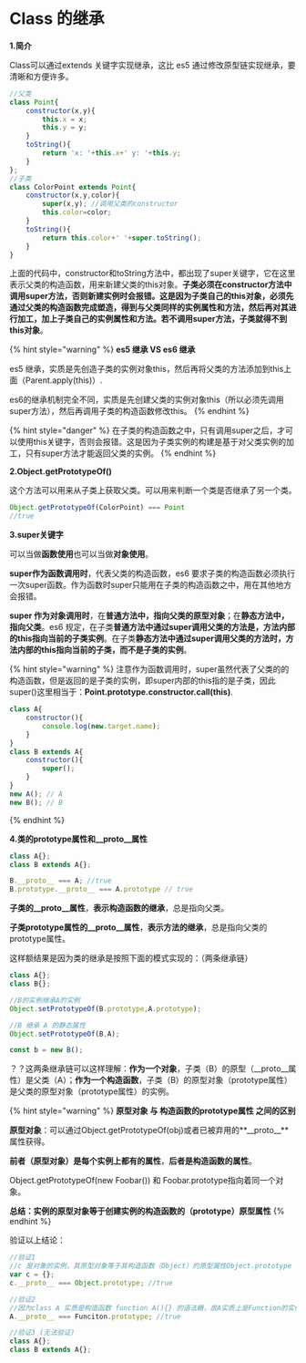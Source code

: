 # Class 的继承

**1.简介**

Class可以通过extends 关键字实现继承，这比 es5 通过修改原型链实现继承，要清晰和方便许多。

```javascript
//父类
class Point{
    constructor(x,y){
        this.x = x;
        this.y = y;
    }
    toString(){
        return 'x: '+this.x+' y: '+this.y;
    }
};
//子类
class ColorPoint extends Point{
    constructor(x,y,color){
        super(x,y); //调用父类的constructor
        this.color=color;
    }
    toString(){
        return this.color+' '+super.toString();
    }
}
```

上面的代码中，constructor和toString方法中，都出现了super关键字，它在这里表示父类的构造函数，用来新建父类的this对象。**子类必须在constructor方法中调用super方法，否则新建实例时会报错。这是因为子类自己的this对象，必须先通过父类的构造函数完成塑造，得到与父类同样的实例属性和方法，然后再对其进行加工，加上子类自己的实例属性和方法。若不调用super方法，子类就得不到this对象**。

{% hint style="warning" %}
**es5 继承 VS es6 继承**

es5 继承，实质是先创造子类的实例对象this，然后再将父类的方法添加到this上面（Parent.apply\(this\)）.

es6的继承机制完全不同，实质是先创建父类的实例对象this（所以必须先调用super方法），然后再调用子类的构造函数修改this。
{% endhint %}

{% hint style="danger" %}
在子类的构造函数之中，只有调用super之后，才可以使用this关键字，否则会报错。这是因为子类实例的构建是基于对父类实例的加工，只有super方法才能返回父类的实例。
{% endhint %}

**2.Object.getPrototypeOf\(\)**

这个方法可以用来从子类上获取父类。可以用来判断一个类是否继承了另一个类。

```javascript
Object.getPrototypeOf(ColorPoint) === Point
//true
```

**3.super关键字**

可以当做**函数使用**也可以当做**对象使用**。

**super作为函数调用时**，代表父类的构造函数，es6 要求子类的构造函数必须执行一次super函数。作为函数时super只能用在子类的构造函数之中，用在其他地方会报错。

**super 作为对象调用时**，在**普通方法中，指向父类的原型对象**；在**静态方法中，指向父类**。es6 规定，在子类**普通方法中通过super调用父类的方法是，方法内部的this指向当前的子类实例**。在子类**静态方法中通过super调用父类的方法时，方法内部的this指向当前的子类，而不是子类的实例**。

{% hint style="warning" %}
注意作为函数调用时，super虽然代表了父类的的构造函数，但是返回的是子类的实例，即super内部的this指的是子类，因此super\(\)这里相当于：**Point.prototype.constructor.call\(this\)**.

```javascript
class A{
    constructor(){
        console.log(new.target.name);
    }
}
class B extends A{
    constructor(){
        super();
    }
}
new A(); // A
new B(); // B
```
{% endhint %}

**4.类的prototype属性和\_\_proto\_\_属性**

```javascript
class A{};
class B extends A{};

B.__proto__ === A; //true
B.prototype.__proto__ === A.prototype // true
```

**子类的\_\_proto\_\_属性**，**表示构造函数的继承**，总是指向父类。

**子类prototype属性的\_\_proto\_\_属性**，**表示方法的继承**，总是指向父类的prototype属性。

这样额结果是因为类的继承是按照下面的模式实现的：（两条继承链）

```javascript
class A{};
class B{};

//B的实例继承A的实例
Object.setPrototypeOf(B.prototype,A.prototype);

//B 继承 A 的静态属性
Object.setPrototypeOf(B,A);

const b = new B();
```

？？这两条继承链可以这样理解：**作为一个对象**，子类（B）的原型（\_\_proto\_\_属性）是父类（A）；**作为一个构造函数**，子类（B）的原型对象（prototype属性）是父类的原型对象（prototype属性）的实例。

{% hint style="warning" %}
**原型对象 与 构造函数的prototype属性 之间的区别**

**原型对象**：可以通过Object.getPrototypeOf\(obj\)或者已被弃用的**\_\_proto\_\_**属性获得。

**前者（原型对象）是每个实例上都有的属性**，**后者是构造函数的属性**。

Object.getPrototypeOf\(new Foobar\(\)\) 和 Foobar.prototype指向着同一个对象。

**总结：实例的原型对象等于创建实例的构造函数的（prototype）原型属性**
{% endhint %}

验证以上结论：

```javascript
//验证1
//c 是对象的实例，其原型对象等于其构造函数（Object）的原型属性Object.prototype
var c = {};
c.__proto__ === Object.prototype; //true

//验证2
//因为class A 实质是构造函数 function A(){} 的语法糖，故A实质上是Function的实例
A.__proto__ === Funciton.prototype; //true

//验证3 (无法验证)
class A{};
class B extends A{};

```


